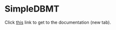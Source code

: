 # SimpleDBMT

Click <a href="https://SebastianDanielFrenz.github.io/Mc2Web" target=_blank>this</a> link to get to the documentation (new tab).